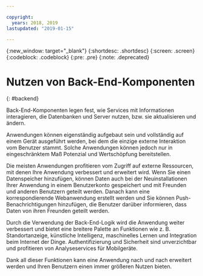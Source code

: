 ```yaml
---

copyright:
  years: 2018, 2019
lastupdated: "2019-01-15"

---
```


{:new_window: target="_blank"}
{:shortdesc: .shortdesc}
{:screen: .screen}
{:codeblock: .codeblock}
{:pre: .pre}
{:note: .deprecated}

# Nutzen von Back-End-Komponenten
{: #backend}

Back-End-Komponenten legen fest, wie Services mit Informationen interagieren, die Datenbanken und
Server nutzen, bzw. sie aktualisieren und ändern.

Anwendungen können eigenständig aufgebaut sein und vollständig
auf einem Gerät ausgeführt werden, bei dem die einzige externe Interaktion vom
Benutzer stammt. Solche Anwendungen können jedoch nur in eingeschränktem Maß
Potenzial und Wertschöpfung bereitstellen.

Die meisten Anwendungen profitieren vom Zugriff auf externe Ressourcen,
mit denen Ihre Anwendung verbessert und erweitert wird. Wenn Sie einen
Datenspeicher hinzufügen, können Daten auch bei der Neuinstallationen Ihrer
Anwendung in einem Benutzerkonto gespeichert und mit Freunden und anderen
Benutzern geteilt werden. Danach kann eine korrespondierende Webanwendung
erstellt werden und Sie können Push-Benachrichtigungen hinzufügen, die Benutzer
darüber informieren, dass Daten von ihren Freunden geteilt werden.

Durch die Verwendung der Back-End-Logik wird die Anwendung weiter
verbessert und bietet eine breitere Palette an Funktionen wie z. B.
Standortanzeige, künstliche Intelligenz, maschinelles Lernen und Integration
beim Internet der Dinge. Authentifizierung und Sicherheit sind unverzichtbar
und profitieren von Analyseservices für Mobilgeräte.

Dank all dieser Funktionen kann eine Anwendung nach und nach erweitert werden und Ihren Benutzern einen immer größeren Nutzen bieten.
